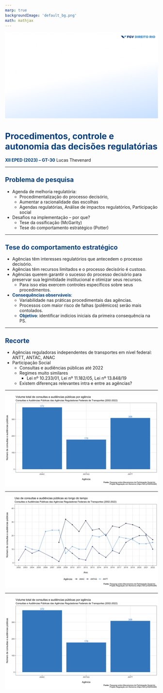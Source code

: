 ```yaml
---
marp: true
backgroundImage: 'default_bg.png'
math: mathjax
---
```

<style>
section {
  background-image: url(default_bg.png);
}
h1, h2, h3, strong {
  color: #003E7E;
}
h3, h4, h5 {
  text-align: center;
}
h4, h5 {
  font-weight: normal;
}
h1 {
  font-size: 200%;
}
h2, h3 {
  font-size: 150%;
}
h4 {
  font-size: 100%;
}
h5 {
  font-size: 75%;
}
header, a {
  color: #058ED0;
}
header {
  font-size: 85%;
}
footer {
  color: black;
  font-size: 60%;
}
blockquote {
  background: #f9f9f9;
  font-style: italic;
  font-family: Verdana;
  font-size: 80%;
  line-height: 170%;
  border-left: 10px solid #ccc;
  margin: 1.5em 20px;
  padding: 1.2em 30px;
  quotes: "\201C""\201D""\2018""\2019";
}
blockquote p {
  display: inline;
}
section::after {
  content: attr(data-marpit-pagination) ' / ' attr(data-marpit-pagination-total);
  color: #003E7E;
  font-size: 60%;
}
table {
  margin-left: auto;
  margin-right: auto;
}
th {
  background-color: #003E7E;
  color: white
}
.columns {
  display: grid;
  grid-template-columns: repeat(2, minmax(0, 1fr));
  gap: 1rem;
}
.columns3 {
  display: grid;
  grid-template-columns: repeat(3, minmax(0, 1fr));
  gap: 1rem;
}
span.under {
  text-decoration: underline;
}
td.game, tr.game {
  background-color: white;
  text-align: center;
}
tr.game.action.player1, td.game.action.player1 {
  background-color: #f8f8f8;
  color: #058ED0;
  font-weight: bold;
}
tr.game.action.player2, td.game.action.player2 {
  background-color: #f8f8f8;
  color: #003E7E;
  font-weight: bold;
}
span.payoff.player1 {
  color: #058ED0;
  font-weight: bold;
}
span.payoff.player2 {
  color: #003E7E;
  font-weight: bold;
}
span.fade {
  color: lightgray!important;
}
td.eliminated {
  color: lightgray!important;
  text-decoration: line-through!important;
}
td.eliminated > span {
  color: lightgray!important;
  text-decoration: line-through!important;
}
td.player1 {
  height: 80px;
  width: 80px;
}
</style>

![bg](section_bg.png)

# Procedimentos, controle e autonomia das decisões regulatórias
**XII EPED (2023) – GT-30**
Lucas Thevenard

---
<!-- 
paginate: true 
header: Procedimentos, controle e autonomia das decisões regulatórias
footer: lucas.gomes@fgv.br | EPED, 24/08/2023
-->

## Problema de pesquisa
* Agenda de melhoria regulatória:
  - Procedimentalização do processo decisório,
  - Aumentar a racionalidade das escolhas
  - Agendas regulatórias, Análise de impactos regulatórios, Participação social
* Desafios na implementação – por que?
  * Tese da ossificação (McGarity)
  * Tese do comportamento estratégico (Potter)

---

## Tese do comportamento estratégico 
* Agências têm interesses regulatórios que antecedem o processo decisório.
* Agências têm recursos limitados e o processo decisório é custoso.
* Agências querem garantir o sucesso do processo decisório para preservar sua legimitidade institucional e otimizar seus recursos.
  - Para isso elas exercem controles específicos sobre seus procedimentos.
* **Consequências observáveis**:
  - Variabilidade nas práticas procedimentais das agências.
  - Processos com maior risco de falhas (polêmicos) serão mais contolados.
  * **Objetivo**: identificar indícios iniciais da primeira consequência na PS.

---

## Recorte
* Agências reguladoras independentes de transportes em nível federal: ANTT, ANTAC, ANAC
* Participação Social
  - Consultas e audiências públicas até 2022
  - Regimes muito similares
    - Lei nº 10.233/01, Lei nº 11.182/05, Lei nº 13.848/19
  - Existem diferenças relevantes intra e entre as agências?

---


<div style="margin: auto;">

![w:950](total.png)

</div>

---

<div style="margin: auto;">

![w:950](evolution.png)

</div>

---

<div style="margin: auto;">

![w:950](total.png)

</div>
